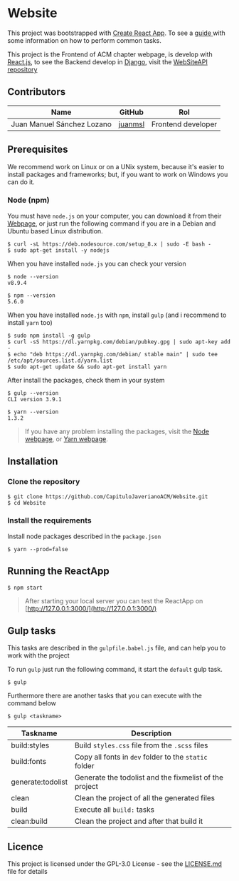 # Website
This project was bootstrapped with [Create React App](https://github.com/facebookincubator/create-react-app). To see a [guide ](https://github.com/facebookincubator/create-react-app/blob/master/packages/react-scripts/template/README.md) with some information on how to perform common tasks.

This project is the Frontend of ACM chapter webpage, is develop with [React.js](https://reactjs.org/), to see the Backend develop in [Django](https://www.djangoproject.com/), visit the [WebSiteAPI repository](https://github.com/CapituloJaverianoACM/WebSiteAPI)

## Contributors
| Name                       | GitHub                                | Rol                |
| -------------------------- | ------------------------------------- | ------------------ |
| Juan Manuel Sánchez Lozano | [juanmsl](https://github.com/juanmsl) | Frontend developer |

## Prerequisites

We recommend work on Linux or on a UNix system, because it's easier to install packages and frameworks; but, if you want to work on Windows you can do it.

### Node (npm)

You must have `node.js` on your computer, you can download it from their [Webpage](https://nodejs.org/en/download/package-manager/), or just run the following command if you are in a Debian and Ubuntu based Linux distribution.

```shell
$ curl -sL https://deb.nodesource.com/setup_8.x | sudo -E bash -
$ sudo apt-get install -y nodejs
```

When you have installed `node.js` you can check your version

```shell
$ node --version
v8.9.4

$ npm --version
5.6.0
```

When you have installed `node.js` with `npm`, install `gulp` (and i recommend to install `yarn` too)

```shell
$ sudo npm install -g gulp
$ curl -sS https://dl.yarnpkg.com/debian/pubkey.gpg | sudo apt-key add -
$ echo "deb https://dl.yarnpkg.com/debian/ stable main" | sudo tee /etc/apt/sources.list.d/yarn.list
$ sudo apt-get update && sudo apt-get install yarn
```

After install the packages, check them in your system
```shell
$ gulp --version
CLI version 3.9.1

$ yarn --version
1.3.2
```

> If you have any problem installing the packages, visit the [Node webpage](https://nodejs.org/en/download/package-manager/), or [Yarn webpage](https://yarnpkg.com/en/docs/install).

## Installation
### Clone the repository

```shell
$ git clone https://github.com/CapituloJaverianoACM/Website.git
$ cd Website
```

### Install the requirements

Install node packages described in the `package.json`

```shell
$ yarn --prod=false
```

## Running the ReactApp

```shell
$ npm start
```

> After starting your local server you can test the ReactApp on [http://127.0.0.1:3000/](http://127.0.0.1:3000/)

## Gulp tasks

This tasks are described in the `gulpfile.babel.js` file, and can help you to work with the project

To run `gulp` just run the following command, it start the `default` gulp task.

```shell
$ gulp
```

Furthermore there are another tasks that you can execute with the command below

```shell
$ gulp <taskname>
```

| Taskname          | Description                                            |
| ----------------- | ------------------------------------------------------ |
| build:styles      | Build `styles.css` file from the `.scss` files         |
| build:fonts       | Copy all fonts in `dev` folder to the `static` folder  |
| generate:todolist | Generate the todolist and the fixmelist of the project |
| clean             | Clean the project of all the generated files           |
| build             | Execute all `build:` tasks                             |
| clean:build       | Clean the project and after that build it              |

## Licence
This project is licensed under the GPL-3.0 License - see the [LICENSE.md](https://github.com/CapituloJaverianoACM/Website/blob/master/LICENSE) file for details
